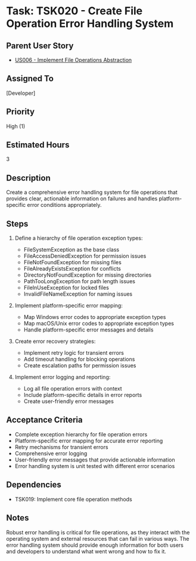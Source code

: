 # Task: TSK020 - Create File Operation Error Handling System

## Parent User Story

- [US006 - Implement File Operations Abstraction](US006-Implement-File-Operations-Abstraction.md)

## Assigned To

[Developer]

## Priority

High (1)

## Estimated Hours

3

## Description

Create a comprehensive error handling system for file operations that provides clear, actionable information on failures and handles platform-specific error conditions appropriately.

## Steps

1. Define a hierarchy of file operation exception types:
   - FileSystemException as the base class
   - FileAccessDeniedException for permission issues
   - FileNotFoundException for missing files
   - FileAlreadyExistsException for conflicts
   - DirectoryNotFoundException for missing directories
   - PathTooLongException for path length issues
   - FileInUseException for locked files
   - InvalidFileNameException for naming issues

2. Implement platform-specific error mapping:
   - Map Windows error codes to appropriate exception types
   - Map macOS/Unix error codes to appropriate exception types
   - Handle platform-specific error messages and details

3. Create error recovery strategies:
   - Implement retry logic for transient errors
   - Add timeout handling for blocking operations
   - Create escalation paths for permission issues

4. Implement error logging and reporting:
   - Log all file operation errors with context
   - Include platform-specific details in error reports
   - Create user-friendly error messages

## Acceptance Criteria

- Complete exception hierarchy for file operation errors
- Platform-specific error mapping for accurate error reporting
- Retry mechanisms for transient errors
- Comprehensive error logging
- User-friendly error messages that provide actionable information
- Error handling system is unit tested with different error scenarios

## Dependencies

- TSK019: Implement core file operation methods

## Notes

Robust error handling is critical for file operations, as they interact with the operating system and external resources that can fail in various ways. The error handling system should provide enough information for both users and developers to understand what went wrong and how to fix it.
